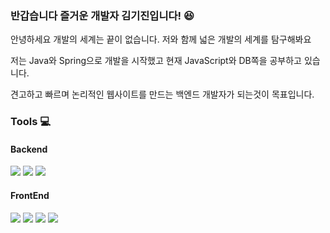 ### 반갑습니다 즐거운 개발자 김기진입니다! :laughing:

안녕하세요 개발의 세계는 끝이 없습니다. 저와 함께 넓은 개발의 세계를 탐구해봐요

저는 Java와 Spring으로 개발을 시작했고 현재 JavaScript와 DB쪽을 공부하고 있습니다.

견고하고 빠르며 논리적인 웹사이트를 만드는 백엔드 개발자가 되는것이 목표입니다.




### Tools :computer:

#### Backend
<img src="https://img.shields.io/badge/Java-007396?style=flat-square&logo=Java&logoColor=white"/> <img src="https://img.shields.io/badge/Spring-6DB33F?style=flat-square&logo=Spring&logoColor=white"/> <img src="https://img.shields.io/badge/MySQL-4479A1?style=flat-square&logo=MySQL&logoColor=white"/>


#### FrontEnd
<img src="https://img.shields.io/badge/HTML5-E34F26?style=flat-square&logo=HTML5&logoColor=white"/> <img src="https://img.shields.io/badge/CSS3-1572B6?style=flat-square&logo=CSS3&logoColor=white"/> <img src="https://img.shields.io/badge/JavaScript-F7DF1E?style=flat-square&logo=JavaScript&logoColor=white"/> <img src="https://img.shields.io/badge/jQuery-0769AD?style=flat-square&logo=jQuery&logoColor=white"/>


